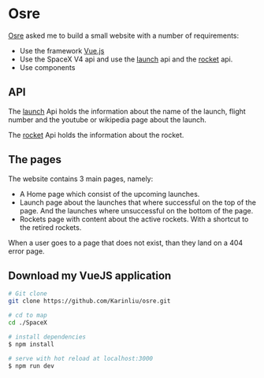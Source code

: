# Osre
[Osre](https://osremarketsuite.nl/) asked me to build a small website with a number of requirements:
* Use the framework [Vue.js](https://vuejs.org/)
* Use the SpaceX V4 api and use the [launch](https://api.spacexdata.com/v4/launches) api and the [rocket](https://api.spacexdata.com/v4/rockets) api.
* Use components


## API
The [launch](https://api.spacexdata.com/v4/launches) Api holds the information about the name of the launch, flight number and the youtube or wikipedia page about the launch.

The [rocket](https://api.spacexdata.com/v4/rockets) Api holds the information about the rocket.


## The pages
The website contains 3 main pages, namely:
* A Home page which consist of the upcoming launches.
* Launch page about the launches that where successful on the top of the page. And the launches where unsuccessful on the bottom of the page.
* Rockets page with content about the active rockets. With a shortcut to the retired rockets.

When a user goes to a page that does not exist, than they land on a 404 error page.

## Download my VueJS application

```bash
# Git clone
git clone https://github.com/Karinliu/osre.git

# cd to map
cd ./SpaceX

# install dependencies
$ npm install 

# serve with hot reload at localhost:3000
$ npm run dev
```